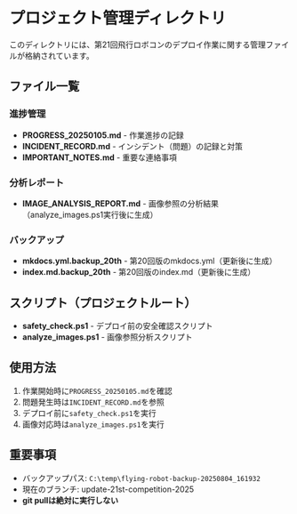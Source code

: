 # プロジェクト管理ディレクトリ

このディレクトリには、第21回飛行ロボコンのデプロイ作業に関する管理ファイルが格納されています。

## ファイル一覧

### 進捗管理
- **PROGRESS_20250105.md** - 作業進捗の記録
- **INCIDENT_RECORD.md** - インシデント（問題）の記録と対策
- **IMPORTANT_NOTES.md** - 重要な連絡事項

### 分析レポート
- **IMAGE_ANALYSIS_REPORT.md** - 画像参照の分析結果（analyze_images.ps1実行後に生成）

### バックアップ
- **mkdocs.yml.backup_20th** - 第20回版のmkdocs.yml（更新後に生成）
- **index.md.backup_20th** - 第20回版のindex.md（更新後に生成）

## スクリプト（プロジェクトルート）

- **safety_check.ps1** - デプロイ前の安全確認スクリプト
- **analyze_images.ps1** - 画像参照分析スクリプト

## 使用方法

1. 作業開始時に`PROGRESS_20250105.md`を確認
2. 問題発生時は`INCIDENT_RECORD.md`を参照
3. デプロイ前に`safety_check.ps1`を実行
4. 画像対応時は`analyze_images.ps1`を実行

## 重要事項

- バックアップパス: `C:\temp\flying-robot-backup-20250804_161932`
- 現在のブランチ: update-21st-competition-2025
- **git pullは絶対に実行しない**